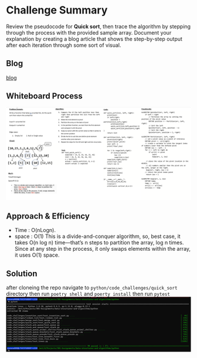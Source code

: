 # Challenge Summary
Review the pseudocode for **Quick sort**, then trace the algorithm by stepping through the process with the provided sample array. Document your explanation by creating a blog article that shows the step-by-step output after each iteration through some sort of visual.

## Blog
[blog](BLOG.md)

## Whiteboard Process
![quick-sort](quick_sort.png)

## Approach & Efficiency
- Time : O(nLogn).
- space : O(1)
This is a divide-and-conquer algorithm, so, best case, it takes O(n log n) time—that’s n steps to partition the array, log n times.
Since at any step in the process, it only swaps elements within the array, it uses O(1) space.

## Solution
after cloneing the repo navigate to `python/code_challenges/quick_sort ` directory then run `poetry shell` and `poerty install` then run `pytest`
![test](test.png)
